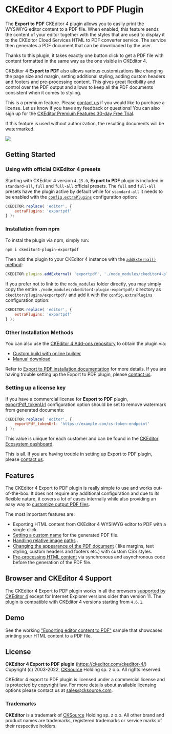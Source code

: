 # CKEditor 4 Export to PDF Plugin

The **Export to PDF** CKEditor 4 plugin allows you to easily print the WYSIWYG editor content to a PDF file. When
enabled, this feature sends the content of your editor together with the styles that are used to display it to the
CKEditor Cloud Services HTML to PDF converter service. The service then generates a PDF document that can be downloaded
by the user.

Thanks to this plugin, it takes exactly one button click to get a PDF file with content formatted in the same way as the
one visible in CKEditor 4.

CKEditor 4 **Export to PDF** also allows various customizations like changing the page size and margin, setting
additional styling, adding custom headers and footers and pre-processing content. This gives great flexibility and
control over the PDF output and allows to keep all the PDF documents consistent when it comes to styling.

This is a premium feature. Please [contact us](https://ckeditor.com/contact/) if you would like to purchase a license.
Let us know if you have any feedback or questions! You can also sign up for
the [CKEditor Premium Features 30-day Free Trial](https://orders.ckeditor.com/trial/premium-features).

If this feature is used without authorization, the resulting documents will be watermarked.

![](https://c.cksource.com/a/1/img/npm/ckeditor4-pdf-export.gif)

## Getting Started

### Using with official CKEditor 4 presets

Starting with CKEditor 4 version `4.15.0`, **Export to PDF** plugin is included in `standard-all`, `full` and `full-all`
official presets. The `full` and `full-all` presets have the plugin active by default while for `standard-all` it needs
to be enabled with
the [`config.extraPlugins`](https://ckeditor.com/docs/ckeditor4/latest/api/CKEDITOR_config.html#cfg-extraPlugins)
configuration option:

```js
CKEDITOR.replace( 'editor', {
    extraPlugins: 'exportpdf'
} );
```

### Installation from npm

To instal the plugin via npm, simply run:

```bash
npm i ckeditor4-plugin-exportpdf
```

Then add the plugin to your CKEditor 4 instance with
the [`addExternal()` method](https://ckeditor.com/docs/ckeditor4/latest/api/CKEDITOR_plugins.html#method-addExternal):

```js
CKEDITOR.plugins.addExternal( 'exportpdf', './node_modules/ckeditor4-plugin-exportpdf/' );
```

If you prefer not to link to the `node_modules` folder directly, you may simply copy the
entire `./node_modules/ckeditor4-plugin-exportpdf/` directory as `ckeditor/plugins/exportpdf/` and add it with
the [`config.extraPlugins`](https://ckeditor.com/docs/ckeditor4/latest/api/CKEDITOR_config.html#cfg-extraPlugins)
configuration option:

```js
CKEDITOR.replace( 'editor', {
    extraPlugins: 'exportpdf'
} );
```

### Other Installation Methods

You can also use the [CKEditor 4 Add-ons repository](https://ckeditor.com/cke4/addons/plugins/all) to obtain the plugin
via:

* [Custom build with online builder](https://ckeditor.com/cke4/builder)
* [Manual download](https://ckeditor.com/cke4/addon/exportpdf)

Refer
to [Export to PDF installation documentation](https://ckeditor.com/docs/ckeditor4/latest/features/exporttopdf.html#installation)
for more details. If you are having trouble setting up the Export to PDF plugin,
please [contact us](https://ckeditor.com/contact/).

### Setting up a license key

If you have a commercial license for **Export to PDF**
plugin, [exportPdf_tokenUrl](https://ckeditor.com/docs/ckeditor4/latest/api/CKEDITOR_config.html#cfg-exportPdf_tokenUrl)
configuration option should be set to remove watermark from generated documents:

```js
CKEDITOR.replace( 'editor', {
	exportPdf_tokenUrl: 'https://example.com/cs-token-endpoint'
} );
```

This value is unique for each customer and can be found in
the [CKEditor Ecosystem dashboard](https://dashboard.ckeditor.com).

This is all. If you are having trouble in setting up Export to PDF plugin,
please [contact us](https://ckeditor.com/contact/).

## Features

The CKEditor 4 Export to PDF plugin is really simple to use and works out-of-the-box. It does not require any additional
configuration and due to its flexible nature, it covers a lot of cases internally while also providing an easy way
to [customize output PDF files](https://ckeditor.com/docs/ckeditor4/latest/features/exporttopdf.html#configuration).

The most important features are:

* Exporting HTML content from CKEditor 4 WYSIWYG editor to PDF with a single click.
* [Setting a custom name](https://ckeditor.com/docs/ckeditor4/latest/features/exporttopdf.html#setting-dynamic-file-name)
  for the generated PDF file.
* [Handling relative image paths](https://ckeditor.com/docs/ckeditor4/latest/features/exporttopdf.html#relative-vs-absolute-urls)
  .
* [Changing the appearance of the PDF document](https://ckeditor.com/docs/ckeditor4/latest/features/exporttopdf.html#custom-css-rules) (
  like margins, text styling, custom headers and footers etc.) with custom CSS styles.
* [Pre-processing HTML content](https://ckeditor.com/docs/ckeditor4/latest/features/exporttopdf.html#data-preprocessing)
  via synchronous and asynchronous code before the generation of the PDF file.

## Browser and CKEditor 4 Support

The CKEditor 4 Export to PDF plugin works in all the
browsers [supported by CKEditor 4](https://ckeditor.com/docs/ckeditor4/latest/guide/dev_browsers.html) except for
Internet Explorer versions older than version 11. The plugin is compatible with CKEditor 4 versions starting
from `4.6.1`.

## Demo

See the
working ["Exporting editor content to PDF"](https://ckeditor.com/docs/ckeditor4/latest/examples/exporttopdf.html) sample
that showcases printing your HTML content to a PDF file.

## License

**CKEditor 4 Export to PDF plugin** (https://ckeditor.com/ckeditor-4/)<br>
Copyright (c) 2003-2022, [CKSource](http://cksource.com) Holding sp. z o.o. All rights reserved.

CKEditor 4 export to PDF plugin is licensed under a commercial license and is protected by copyright law.
For more details about available licensing options please contact us at sales@cksource.com.

### Trademarks

**CKEditor** is a trademark of [CKSource](http://cksource.com) Holding sp. z o.o. All other brand and product names are
trademarks, registered trademarks or service marks of their respective holders.

